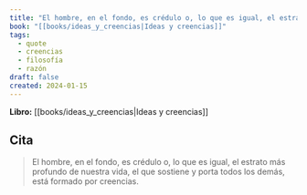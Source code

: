 ```yaml
---
title: "El hombre, en el fondo, es crédulo o, lo que es igual, el estrato más profundo d..."
book: "[[books/ideas_y_creencias|Ideas y creencias]]"
tags:
  - quote
  - creencias
  - filosofía
  - razón
draft: false
created: 2024-01-15
---
```


**Libro:** [[books/ideas_y_creencias|Ideas y creencias]]

## Cita
> El hombre, en el fondo, es crédulo o, lo que es igual, el estrato más profundo de nuestra vida, el que sostiene y porta todos los demás, está formado por creencias.

